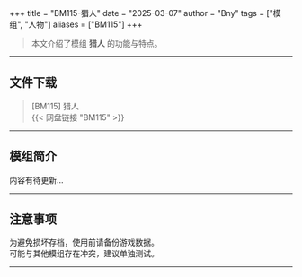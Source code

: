 +++
title = "BM115-猎人"
date = "2025-03-07"
author = "Bny"
tags = ["模组", "人物"]
aliases = ["BM115"]
+++

> 本文介绍了模组 **猎人** 的功能与特点。

---

## 文件下载

> [BM115] 猎人  
{{< 网盘链接 "BM115" >}}  

---

## 模组简介

>  
内容有待更新...  

---

## 注意事项

>  
为避免损坏存档，使用前请备份游戏数据。  
可能与其他模组存在冲突，建议单独测试。  

---

